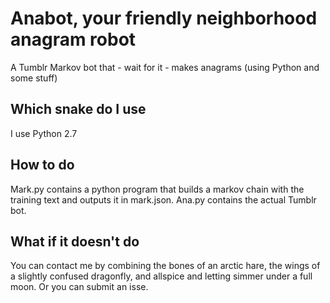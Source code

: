 # Anabot, your friendly neighborhood anagram robot

A Tumblr Markov bot that - wait for it - makes anagrams (using Python and some stuff)

## Which snake do I use

I use Python 2.7

## How to do

Mark.py contains a python program that builds a markov chain with the training text and outputs it in mark.json. Ana.py contains the actual Tumblr bot.

## What if it doesn't do

You can contact me by combining the bones of an arctic hare, the wings of a slightly confused dragonfly, and allspice and letting simmer under a full moon. Or you can submit an isse.

